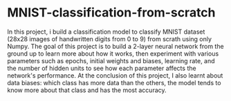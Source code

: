 # MNIST-classification-from-scratch
In this project, i build a classification model to classify MNIST dataset (28x28 images of handwritten digits from 0 to 9) from scrath using only Numpy.
The goal of this project is to build a 2-layer neural network from the ground up to learn more about how it works, then experiment with various parameters such as epochs, initial weights and biases, learning rate, and the number of hidden units to see how each parameter affects the network's performance. At the conclusion of this project, I also learnt about data biases: which class has more data than the others, the model tends to know more about that class and has the most accuracy.

